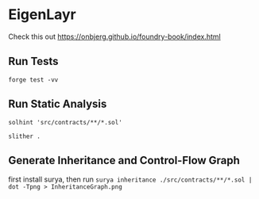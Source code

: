 # EigenLayr
Check this out
https://onbjerg.github.io/foundry-book/index.html

## Run Tests

`forge test -vv`

## Run Static Analysis

`solhint 'src/contracts/**/*.sol'`

`slither .`

## Generate Inheritance and Control-Flow Graph

first install surya, then run
`surya inheritance ./src/contracts/**/*.sol | dot -Tpng > InheritanceGraph.png`